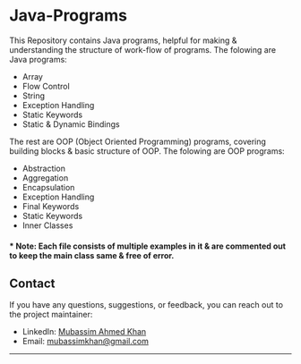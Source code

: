 # Java-Programs
This Repository contains Java programs, helpful for making & understanding the structure of work-flow of programs. The folowing are Java programs:
- Array 
- Flow Control
- String
- Exception Handling
- Static Keywords
- Static & Dynamic Bindings
  
The rest are OOP (Object Oriented Programming) programs, covering building blocks & basic structure of OOP. The folowing are OOP programs:
- Abstraction
- Aggregation
- Encapsulation
- Exception Handling
- Final Keywords
- Static Keywords
- Inner Classes

#### * Note: Each file consists of multiple examples in it & are commented out to keep the main class same & free of error.  

## Contact

If you have any questions, suggestions, or feedback, you can reach out to the project maintainer:

- LinkedIn: [Mubassim Ahmed Khan](https://www.linkedin.com/in/mubassim-ahmed-khan/)
- Email: [mubassimkhan@gmail.com](mailto:mubassimkhan@gmail.com)

---
